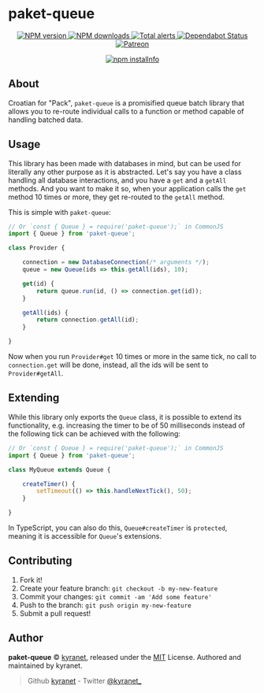# paket-queue

<div align="center">
	<p>
		<a href="https://www.npmjs.com/package/paket-queue">
			<img src="https://img.shields.io/npm/v/paket-queue.svg?maxAge=3600" alt="NPM version" />
		</a>
		<a href="https://www.npmjs.com/package/paket-queue">
			<img src="https://img.shields.io/npm/dt/paket-queue.svg?maxAge=3600" alt="NPM downloads" />
		</a>
		<a href="https://lgtm.com/projects/g/kyranet/paket-queue/alerts/">
			<img src="https://img.shields.io/lgtm/alerts/g/kyranet/paket-queue.svg?logo=lgtm&logoWidth=18" alt="Total alerts">
		</a>
		<a href="https://dependabot.com">
			<img src="https://api.dependabot.com/badges/status?host=github&repo=kyranet/paket-queue" alt="Dependabot Status">
		</a>
		<a href="https://www.patreon.com/kyranet">
			<img src="https://img.shields.io/badge/donate-patreon-F96854.svg" alt="Patreon" />
		</a>
	</p>
	<p>
		<a href="https://nodei.co/npm/paket-queue/"><img src="https://nodei.co/npm/paket-queue.png?downloads=true&stars=true" alt="npm installnfo" /></a>
	</p>
</div>

## About

Croatian for "Pack", `paket-queue` is a promisified queue batch library that allows you to re-route individual calls to
a function or method capable of handling batched data.

## Usage

This library has been made with databases in mind, but can be used for literally any other purpose as it is abstracted.
Let's say you have a class handling all database interactions, and you have a `get` and a `getAll` methods. And you want
to make it so, when your application calls the `get` method 10 times or more, they get re-routed to the `getAll` method.

This is simple with `paket-queue`:

```javascript
// Or `const { Queue } = require('paket-queue');` in CommonJS
import { Queue } from 'paket-queue';

class Provider {

	connection = new DatabaseConnection(/* arguments */);
	queue = new Queue(ids => this.getAll(ids), 10);

	get(id) {
		return queue.run(id, () => connection.get(id));
	}

	getAll(ids) {
		return connection.getAll(id);
	}

}
```

Now when you run `Provider#get` 10 times or more in the same tick, no call to `connection.get` will be done, instead,
all the ids will be sent to `Provider#getAll`.

## Extending

While this library only exports the `Queue` class, it is possible to extend its functionality, e.g. increasing the timer
to be of 50 milliseconds instead of the following tick can be achieved with the following:

```javascript
// Or `const { Queue } = require('paket-queue');` in CommonJS
import { Queue } from 'paket-queue';

class MyQueue extends Queue {

	createTimer() {
		setTimeout(() => this.handleNextTick(), 50);
	}

}
```

In TypeScript, you can also do this, `Queue#createTimer` is `protected`, meaning it is accessible for `Queue`'s
extensions.

## Contributing

1. Fork it!
1. Create your feature branch: `git checkout -b my-new-feature`
1. Commit your changes: `git commit -am 'Add some feature'`
1. Push to the branch: `git push origin my-new-feature`
1. Submit a pull request!

## Author

**paket-queue** © [kyranet][author], released under the
[MIT][license] License.
Authored and maintained by kyranet.

> Github [kyranet][author] - Twitter [@kyranet_][twitter]

[license]: https://github.com/kyranet/paket-queue/blob/master/LICENSE
[author]: https://github.com/kyranet
[twitter]: https://twitter.com/kyranet_
